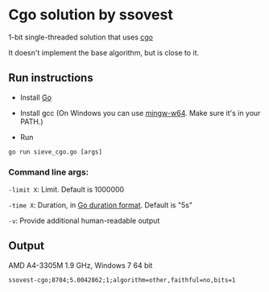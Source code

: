 # Cgo solution by ssovest

1-bit single-threaded solution that uses [cgo](https://pkg.go.dev/cmd/cgo)

It doesn't implement the base algorithm, but is close to it.

## Run instructions

 - Install [Go](https://golang.org/)

 - Install gcc (On Windows you can use [mingw-w64](http://mingw-w64.org). Make sure it's in your PATH.)

 - Run
```
go run sieve_cgo.go [args]
```

### Command line args:

`-limit X`: Limit. Default is 1000000

`-time X`: Duration, in [Go duration format](https://golang.org/pkg/time/#ParseDuration). Default is "5s"

`-v`: Provide additional human-readable output

## Output

AMD A4-3305M 1.9 GHz, Windows 7 64 bit
```
ssovest-cgo;8704;5.0042862;1;algorithm=other,faithful=no,bits=1
```